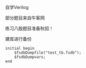 自学Verilog

部分题目来自牛客网

练习八股题目准备秋招！

建库进行备份

```
initial begin
	$fsdbDumpfile("test_tb.fsdb");
	$fsdbDumpvars;
end
```
